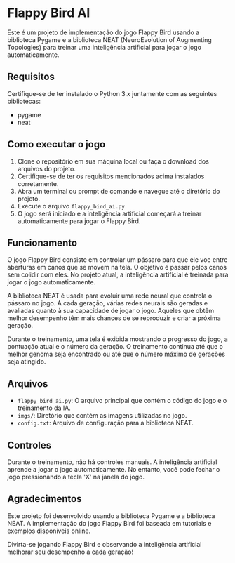# Flappy Bird AI

Este é um projeto de implementação do jogo Flappy Bird usando a biblioteca Pygame e a biblioteca NEAT (NeuroEvolution of Augmenting Topologies) para treinar uma inteligência artificial para jogar o jogo automaticamente.

## Requisitos

Certifique-se de ter instalado o Python 3.x juntamente com as seguintes bibliotecas:

- pygame
- neat

## Como executar o jogo

1. Clone o repositório em sua máquina local ou faça o download dos arquivos do projeto.
2. Certifique-se de ter os requisitos mencionados acima instalados corretamente.
3. Abra um terminal ou prompt de comando e navegue até o diretório do projeto.
4. Execute o arquivo `flappy_bird_ai.py` 
5. O jogo será iniciado e a inteligência artificial começará a treinar automaticamente para jogar o Flappy Bird.

## Funcionamento

O jogo Flappy Bird consiste em controlar um pássaro para que ele voe entre aberturas em canos que se movem na tela. O objetivo é passar pelos canos sem colidir com eles. No projeto atual, a inteligência artificial é treinada para jogar o jogo automaticamente.

A biblioteca NEAT é usada para evoluir uma rede neural que controla o pássaro no jogo. A cada geração, várias redes neurais são geradas e avaliadas quanto à sua capacidade de jogar o jogo. Aqueles que obtêm melhor desempenho têm mais chances de se reproduzir e criar a próxima geração.

Durante o treinamento, uma tela é exibida mostrando o progresso do jogo, a pontuação atual e o número da geração. O treinamento continua até que o melhor genoma seja encontrado ou até que o número máximo de gerações seja atingido.

## Arquivos

- `flappy_bird_ai.py`: O arquivo principal que contém o código do jogo e o treinamento da IA.
- `imgs/`: Diretório que contém as imagens utilizadas no jogo.
- `config.txt`: Arquivo de configuração para a biblioteca NEAT.

## Controles

Durante o treinamento, não há controles manuais. A inteligência artificial aprende a jogar o jogo automaticamente. No entanto, você pode fechar o jogo pressionando a tecla 'X' na janela do jogo.

## Agradecimentos

Este projeto foi desenvolvido usando a biblioteca Pygame e a biblioteca NEAT. A implementação do jogo Flappy Bird foi baseada em tutoriais e exemplos disponíveis online.

Divirta-se jogando Flappy Bird e observando a inteligência artificial melhorar seu desempenho a cada geração!
